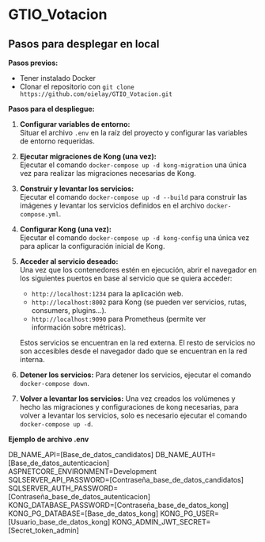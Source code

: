 # GTIO_Votacion

## Pasos para desplegar en local

**Pasos previos:**

* Tener instalado Docker
* Clonar el repositorio con `git clone https://github.com/oielay/GTIO_Votacion.git`

**Pasos para el despliegue:**

1. **Configurar variables de entorno:**  
    Situar el archivo `.env` en la raíz del proyecto y configurar las variables de entorno requeridas.

2. **Ejecutar migraciones de Kong (una vez):**  
    Ejecutar el comando `docker-compose up -d kong-migration` una única vez para realizar las migraciones necesarias de Kong.

3. **Construir y levantar los servicios:**  
    Ejecutar el comando `docker-compose up -d --build` para construir las imágenes y levantar los servicios definidos en el archivo `docker-compose.yml`.

4. **Configurar Kong (una vez):**  
    Ejecutar el comando `docker-compose up -d kong-config` una única vez para aplicar la configuración inicial de Kong.

5. **Acceder al servicio deseado:**  
    Una vez que los contenedores estén en ejecución, abrir el navegador en los siguientes puertos en base al servicio que se quiera acceder:
    - `http://localhost:1234` para la aplicación web.
    - `http://localhost:8002` para Kong (se pueden ver servicios, rutas, consumers, plugins...).
    - `http://localhost:9090` para Prometheus (permite ver información sobre métricas).

    Estos servicios se encuentran en la red externa. El resto de servicios no son accesibles desde el navegador dado que se encuentran en la red interna.

6. **Detener los servicios:**
    Para detener los servicios, ejecutar el comando `docker-compose down`.

7. **Volver a levantar los servicios:**
    Una vez creados los volúmenes y hecho las migraciones y configuraciones de kong necesarias, para volver a levantar los servicios, solo es necesario ejecutar el comando `docker-compose up -d`.

**Ejemplo de archivo .env**

DB_NAME_API=[Base_de_datos_candidatos]
DB_NAME_AUTH=[Base_de_datos_autenticacion]
ASPNETCORE_ENVIRONMENT=Development
SQLSERVER_API_PASSWORD=[Contraseña_base_de_datos_candidatos]
SQLSERVER_AUTH_PASSWORD=[Contraseña_base_de_datos_autenticacion]
KONG_DATABASE_PASSWORD=[Contraseña_base_de_datos_kong]
KONG_PG_DATABASE=[Base_de_datos_kong]
KONG_PG_USER=[Usuario_base_de_datos_kong]
KONG_ADMIN_JWT_SECRET=[Secret_token_admin]